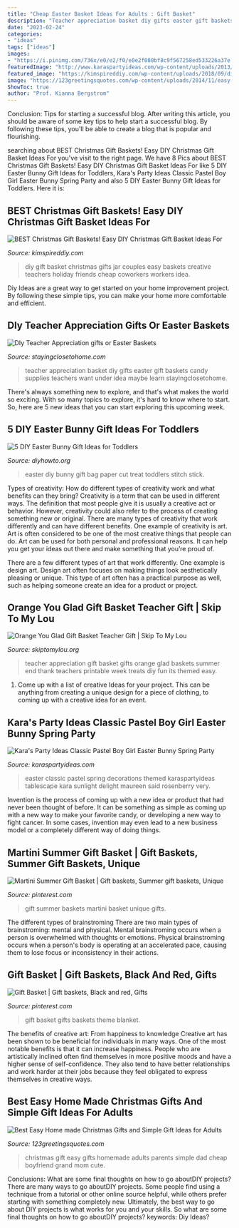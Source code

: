```yaml
---
title: "Cheap Easter Basket Ideas For Adults : Gift Basket"
description: "Teacher appreciation basket diy gifts easter gift baskets candy supplies teachers want under idea maybe learn stayingclosetohome"
date: "2023-02-24"
categories:
- "ideas"
tags: ["ideas"]
images:
- "https://i.pinimg.com/736x/e0/e2/f0/e0e2f080bf8c9f567258ed533226a37e.jpg"
featuredImage: "http://www.karaspartyideas.com/wp-content/uploads/2013/03/DSC4256_600x902.jpg"
featured_image: "https://kimspireddiy.com/wp-content/uploads/2018/09/diy-gifts-in-a-jar-379329196.jpg"
image: "https://123greetingsquotes.com/wp-content/uploads/2014/11/easy-homemade-christmas-gift-ideas.jpg"
ShowToc: true
author: "Prof. Kianna Bergstrom"
---
```



Conclusion: Tips for starting a successful blog.
After writing this article, you should be aware of some key tips to help start a successful blog. By following these tips, you'll be able to create a blog that is popular and flourishing.

	

		
searching about BEST Christmas Gift Baskets! Easy DIY Christmas Gift Basket Ideas For you've visit to the right page. We have 8 Pics about BEST Christmas Gift Baskets! Easy DIY Christmas Gift Basket Ideas For like 5 DIY Easter Bunny Gift Ideas for Toddlers, Kara&#039;s Party Ideas Classic Pastel Boy Girl Easter Bunny Spring Party and also 5 DIY Easter Bunny Gift Ideas for Toddlers. Here it is:
		
    
## BEST Christmas Gift Baskets! Easy DIY Christmas Gift Basket Ideas For

<img loading=lazy src="https://kimspireddiy.com/wp-content/uploads/2018/09/diy-gifts-in-a-jar-379329196.jpg" onerror="this.onerror=null;this.src='https://tse2.mm.bing.net/th?id=OIP.YCWWDpT3wdOTzZ6i1vrflQHaKe&amp;pid=15.1';" alt="BEST Christmas Gift Baskets! Easy DIY Christmas Gift Basket Ideas For">

_Source: kimspireddiy.com_

>diy gift basket christmas gifts jar couples easy baskets creative teachers holiday friends cheap coworkers workers idea. 

	

Diy Ideas are a great way to get started on your home improvement project. By following these simple tips, you can make your home more comfortable and efficient.

    
## DIy Teacher Appreciation Gifts Or Easter Baskets

<img loading=lazy src="https://stayingclosetohome.com/wp-content/uploads/2015/03/diy-teacher-appreciation-basket-idea.png" onerror="this.onerror=null;this.src='https://tse4.mm.bing.net/th?id=OIP.iozU4_tuNyNptFQTtA480wHaKQ&amp;pid=15.1';" alt="DIy Teacher Appreciation gifts or Easter Baskets">

_Source: stayingclosetohome.com_

>teacher appreciation basket diy gifts easter gift baskets candy supplies teachers want under idea maybe learn stayingclosetohome. 

	

There's always something new to explore, and that's what makes the world so exciting. With so many topics to explore, it's hard to know where to start.  So, here are 5 new ideas that you can start exploring this upcoming week.

    
## 5 DIY Easter Bunny Gift Ideas For Toddlers

<img loading=lazy src="http://www.diyhowto.org/wp-content/uploads/2016/03/DIY-Paper-Bag-Bunny-Treat-Easter-Bunny-Gift-Ideas.jpg" onerror="this.onerror=null;this.src='https://tse4.mm.bing.net/th?id=OIP.WevhTa-3k1z_0HirIp3zcQHaKX&amp;pid=15.1';" alt="5 DIY Easter Bunny Gift Ideas for Toddlers">

_Source: diyhowto.org_

>easter diy bunny gift bag paper cut treat toddlers stitch stick. 

	

Types of creativity: How do different types of creativity work and what benefits can they bring?
Creativity is a term that can be used in different ways. The definition that most people give it is usually a creative act or behavior. However, creativity could also refer to the process of creating something new or original. There are many types of creativity that work differently and can have different benefits. 
One example of creativity is art. Art is often considered to be one of the most creative things that people can do. Art can be used for both personal and professional reasons. It can help you get your ideas out there and make something that you’re proud of. 

There are a few different types of art that work differently. One example is design art. Design art often focuses on making things look aesthetically pleasing or unique. This type of art often has a practical purpose as well, such as helping someone create an idea for a product or project.

    
## Orange You Glad Gift Basket Teacher Gift | Skip To My Lou

<img loading=lazy src="http://www.skiptomylou.org/wp-content/uploads/2015/04/teacher-appreciation-gift-basket-4.jpg" onerror="this.onerror=null;this.src='https://tse4.mm.bing.net/th?id=OIP.gIyjAeC9EwTA1BdayVdXXQHaKl&amp;pid=15.1';" alt="Orange You Glad Gift Basket Teacher Gift | Skip To My Lou">

_Source: skiptomylou.org_

>teacher appreciation gift basket gifts orange glad baskets summer end thank teachers printable week treats diy fun its themed easy. 

	

1. Come up with a list of creative Ideas for your project. This can be anything from creating a unique design for a piece of clothing, to coming up with a creative idea for an event.

    
## Kara&#039;s Party Ideas Classic Pastel Boy Girl Easter Bunny Spring Party

<img loading=lazy src="http://www.karaspartyideas.com/wp-content/uploads/2013/03/DSC4256_600x902.jpg" onerror="this.onerror=null;this.src='https://tse2.mm.bing.net/th?id=OIP.xliVGcFWluwJlX5HddGnWgHaLI&amp;pid=15.1';" alt="Kara&#039;s Party Ideas Classic Pastel Boy Girl Easter Bunny Spring Party">

_Source: karaspartyideas.com_

>easter classic pastel spring decorations themed karaspartyideas tablescape kara sunlight delight maureen said rosenberry very. 

	

Invention is the process of coming up with a new idea or product that had never been thought of before. It can be something as simple as coming up with a new way to make your favorite candy, or developing a new way to fight cancer. In some cases, invention may even lead to a new business model or a completely different way of doing things.

    
## Martini Summer Gift Basket | Gift Baskets, Summer Gift Baskets, Unique

<img loading=lazy src="https://i.pinimg.com/originals/9c/63/62/9c636235f773994a0030b8e3aa8e1eea.jpg" onerror="this.onerror=null;this.src='https://tse3.mm.bing.net/th?id=OIP.rAkdYoUtzcrrT0W-tYLbzwHaMM&amp;pid=15.1';" alt="Martini Summer Gift Basket | Gift baskets, Summer gift baskets, Unique">

_Source: pinterest.com_

>gift summer baskets martini basket unique gifts. 

	

The different types of brainstroming
There are two main types of brainstroming: mental and physical. Mental brainstroming occurs when a person is overwhelmed with thoughts or emotions. Physical brainstroming occurs when a person's body is operating at an accelerated pace, causing them to lose focus or inconsistency in their actions.

    
## Gift Basket | Gift Baskets, Black And Red, Gifts

<img loading=lazy src="https://i.pinimg.com/736x/e0/e2/f0/e0e2f080bf8c9f567258ed533226a37e.jpg" onerror="this.onerror=null;this.src='https://tse1.mm.bing.net/th?id=OIP.RLiMYLi6xrc83AI9qYsbqAHaJ3&amp;pid=15.1';" alt="Gift Basket | Gift baskets, Black and red, Gifts">

_Source: pinterest.com_

>gift basket gifts baskets theme blanket. 

	

The benefits of creative art: From happiness to knowledge
Creative art has been shown to be beneficial for individuals in many ways. One of the most notable benefits is that it can increase happiness. People who are artistically inclined often find themselves in more positive moods and have a higher sense of self-confidence. They also tend to have better relationships and work harder at their jobs because they feel obligated to express themselves in creative ways.

    
## Best Easy Home Made Christmas Gifts And Simple Gift Ideas For Adults

<img loading=lazy src="https://123greetingsquotes.com/wp-content/uploads/2014/11/easy-homemade-christmas-gift-ideas.jpg" onerror="this.onerror=null;this.src='https://tse3.mm.bing.net/th?id=OIP._MXd7UazbBOJM1rKDmcbDQAAAA&amp;pid=15.1';" alt="Best Easy Home made Christmas Gifts and Simple Gift Ideas for Adults">

_Source: 123greetingsquotes.com_

>christmas gift easy gifts homemade adults parents simple dad cheap boyfriend grand mom cute. 

	

Conclusions: What are some final thoughts on how to go aboutDIY projects?
There are many ways to go aboutDIY projects. Some people find using a technique from a tutorial or other online source helpful, while others prefer starting with something completely new. Ultimately, the best way to go about DIY projects is what works for you and your skills. So what are some final thoughts on how to go aboutDIY projects? keywords: Diy Ideas?

